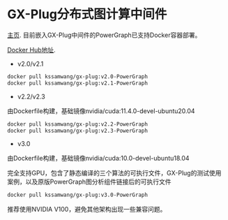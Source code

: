 # GX-Plug分布式图计算中间件
[主页](http://120.76.141.20).
目前嵌入GX-Plug中间件的PowerGraph已支持Docker容器部署。

[Docker Hub地址](https://hub.docker.com/r/kssamwang/gx-plug/tags).

- v2.0/v2.1

```sh
docker pull kssamwang/gx-plug:v2.0-PowerGraph
docker pull kssamwang/gx-plug:v2.1-PowerGraph
```

- v2.2/v2.3

由Dockerfile构建，基础镜像nvidia/cuda:11.4.0-devel-ubuntu20.04 

```sh
docker pull kssamwang/gx-plug:v2.2-PowerGraph
docker pull kssamwang/gx-plug:v2.3-PowerGraph
```

- v3.0

由Dockerfile构建，基础镜像nvidia/cuda:10.0-devel-ubuntu18.04 

完全支持GPU，包含了静态编译的三个算法的可执行文件，GX-Plug的测试使用案例，以及原版PowerGraph图分析组件链接后的可执行文件

```sh
docker pull kssamwang/gx-plug:v3.0-PowerGraph
```

推荐使用NVIDIA V100，避免其他架构出现一些兼容问题。
